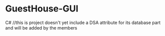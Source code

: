 # GuestHouse-GUI
C#
//this is project doesn't yet include a DSA attribute for its database part and will be added by the members
